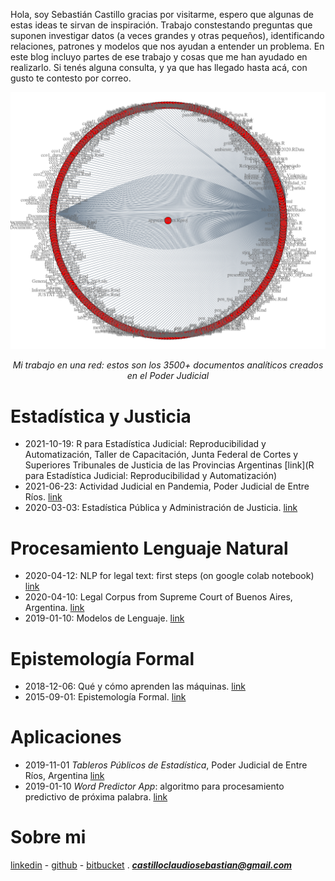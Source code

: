 Hola, soy Sebastián Castillo gracias por visitarme, espero que algunas de estas ideas te sirvan de inspiración. Trabajo constestando preguntas que suponen investigar datos (a veces grandes y otras pequeños), identificando relaciones, patrones y modelos que nos ayudan a entender un problema. En este blog incluyo partes de ese trabajo y cosas que me han ayudado en realizarlo. Si tenés alguna consulta, y ya que has llegado hasta acá, con gusto te contesto por correo. 

![](Rplot.png) 
*<center>Mi trabajo en una red: estos son los 3500+ documentos analíticos creados en el Poder Judicial</center>*

# Estadística y Justicia 
  - 2021-10-19: R para Estadística Judicial: Reproducibilidad y Automatización, Taller de Capacitación, Junta Federal de Cortes y Superiores Tribunales de Justicia de las Provincias Argentinas [link](R para Estadística Judicial: Reproducibilidad y Automatización)
  - 2021-06-23: Actividad Judicial en Pandemia, Poder Judicial de Entre Ríos. [link](https://www.jusentrerios.gov.ar/2021/06/23/en-pandemia-2-millones-de-actos-procesales-y-mas-de-790-mil-presentaciones-digitales/)
  - 2020-03-03: Estadística Pública y Administración de Justicia.  [link](https://medium.com/@castilloclaudiosebastian/estad%C3%ADstica-p%C3%BAblica-y-administraci%C3%B3n-de-justicia-d33141da0708)
  
# Procesamiento Lenguaje Natural
- 2020-04-12: NLP for legal text: first steps (on google colab notebook) [link](https://colab.research.google.com/drive/1n_X-r1mXG5Z0VBkOHC9AtjO1lyY-kSpl)
- 2020-04-10: Legal Corpus from Supreme Court of Buenos Aires, Argentina. [link](https://github.com/castillosebastian/legal_corpus) 
- 2019-01-10: Modelos de Lenguaje. [link](https://castillosebastian.github.io/NLP/Modelos_de_Lenguaje.html)

# Epistemología Formal
- 2018-12-06: Qué y cómo aprenden las máquinas. [link](https://castillosebastian.github.io/epistemologia_formal/Qué-y-cómo-aprenden-las-redes-neuronales.html)
- 2015-09-01: Epistemología Formal. [link](https://castillosebastian.github.io/epistemologia_formal/epistemología_formal.html)   

# Aplicaciones    
- 2019-11-01 *Tableros Públicos de Estadística*, Poder Judicial de Entre Ríos, Argentina [link](https://tablero.jusentrerios.gov.ar/)     
- 2019-01-10 *Word Predictor App*: algoritmo para procesamiento predictivo de próxima palabra. 
[link](https://castillocs.shinyapps.io/shiny_app/)    

# Sobre mi
[linkedin](https://www.linkedin.com/in/castillocs/) - [github](https://github.com/castillosebastian) - [bitbucket](https://bitbucket.org/apgye/) . ***castilloclaudiosebastian@gmail.com***


